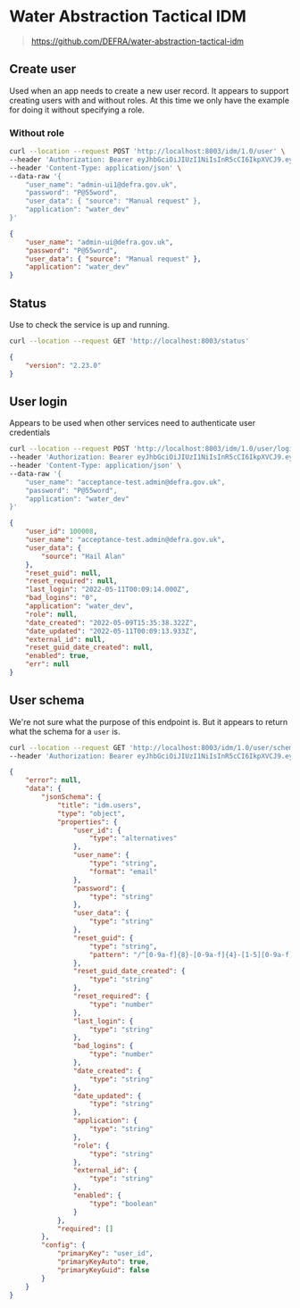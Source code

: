 # Water Abstraction Tactical IDM

> <https://github.com/DEFRA/water-abstraction-tactical-idm>

## Create user

Used when an app needs to create a new user record. It appears to support creating users with and without roles. At this time we only have the example for doing it without specifying a role.

### Without role

```bash
curl --location --request POST 'http://localhost:8003/idm/1.0/user' \
--header 'Authorization: Bearer eyJhbGciOiJIUzI1NiIsInR5cCI6IkpXVCJ9.eyJpZCI6MSwibmFtZSI6InRlc3QiLCJpYXQiOjE1MDMzMTg0NDV9.eWghqjYlPrb8ZjWacYzTCTh1PBtr2BeSv-_ZIwrtmwE' \
--header 'Content-Type: application/json' \
--data-raw '{
    "user_name": "admin-ui1@defra.gov.uk",
    "password": "P@55word",
    "user_data": { "source": "Manual request" },
    "application": "water_dev"
}'
```

```json
{
    "user_name": "admin-ui@defra.gov.uk",
    "password": "P@55word",
    "user_data": { "source": "Manual request" },
    "application": "water_dev"
}
```

## Status

Use to check the service is up and running.

```bash
curl --location --request GET 'http://localhost:8003/status'
```

```json
{
    "version": "2.23.0"
}
```

## User login

Appears to be used when other services need to authenticate user credentials

```bash
curl --location --request POST 'http://localhost:8003/idm/1.0/user/login' \
--header 'Authorization: Bearer eyJhbGciOiJIUzI1NiIsInR5cCI6IkpXVCJ9.eyJpZCI6MSwibmFtZSI6InRlc3QiLCJpYXQiOjE1MDMzMTg0NDV9.eWghqjYlPrb8ZjWacYzTCTh1PBtr2BeSv-_ZIwrtmwE' \
--header 'Content-Type: application/json' \
--data-raw '{
    "user_name": "acceptance-test.admin@defra.gov.uk",
    "password": "P@55word",
    "application": "water_dev"
}'
```

```json
{
    "user_id": 100008,
    "user_name": "acceptance-test.admin@defra.gov.uk",
    "user_data": {
        "source": "Hail Alan"
    },
    "reset_guid": null,
    "reset_required": null,
    "last_login": "2022-05-11T00:09:14.000Z",
    "bad_logins": "0",
    "application": "water_dev",
    "role": null,
    "date_created": "2022-05-09T15:35:38.322Z",
    "date_updated": "2022-05-11T00:09:13.933Z",
    "external_id": null,
    "reset_guid_date_created": null,
    "enabled": true,
    "err": null
}
```

## User schema

We're not sure what the purpose of this endpoint is. But it appears to return what the schema for a `user` is.

```bash
curl --location --request GET 'http://localhost:8003/idm/1.0/user/schema' \
--header 'Authorization: Bearer eyJhbGciOiJIUzI1NiIsInR5cCI6IkpXVCJ9.eyJpZCI6MSwibmFtZSI6InRlc3QiLCJpYXQiOjE1MDMzMTg0NDV9.eWghqjYlPrb8ZjWacYzTCTh1PBtr2BeSv-_ZIwrtmwE'
```

```json
{
    "error": null,
    "data": {
        "jsonSchema": {
            "title": "idm.users",
            "type": "object",
            "properties": {
                "user_id": {
                    "type": "alternatives"
                },
                "user_name": {
                    "type": "string",
                    "format": "email"
                },
                "password": {
                    "type": "string"
                },
                "user_data": {
                    "type": "string"
                },
                "reset_guid": {
                    "type": "string",
                    "pattern": "/^[0-9a-f]{8}-[0-9a-f]{4}-[1-5][0-9a-f]{3}-[89ab][0-9a-f]{3}-[0-9a-f]{12}$/i"
                },
                "reset_guid_date_created": {
                    "type": "string"
                },
                "reset_required": {
                    "type": "number"
                },
                "last_login": {
                    "type": "string"
                },
                "bad_logins": {
                    "type": "number"
                },
                "date_created": {
                    "type": "string"
                },
                "date_updated": {
                    "type": "string"
                },
                "application": {
                    "type": "string"
                },
                "role": {
                    "type": "string"
                },
                "external_id": {
                    "type": "string"
                },
                "enabled": {
                    "type": "boolean"
                }
            },
            "required": []
        },
        "config": {
            "primaryKey": "user_id",
            "primaryKeyAuto": true,
            "primaryKeyGuid": false
        }
    }
}
```
